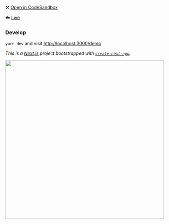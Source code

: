 ⚒ [Open in CodeSandbox](https://codesandbox.io/s/affectionate-proskuriakova-rv10o?initialpath=%2Fdemo&module=%2Fpages%2F%5Bslug%5D.js)

☁️ [Live](https://quiz.vojta.vercel.app/demo)

### Develop
`yarn dev` and visit [http://localhost:3000/demo](http://localhost:3000/demo)



_This is a [Next.js](https://nextjs.org/) project bootstrapped with [`create-next-app`](https://github.com/vercel/next.js/tree/canary/packages/create-next-app)._

<img src="https://quiz.vojta.vercel.app/demo.gif" width="500">
